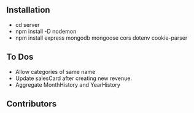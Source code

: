 ## Installation
- cd server
- npm install -D nodemon
- npm install express mongodb mongoose cors dotenv cookie-parser

## To Dos
- Allow categories of same name 
- Update salesCard after creating new revenue.
- Aggregate MonthHistory and YearHistory

## Contributors
